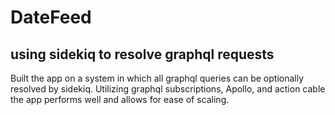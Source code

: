 # DateFeed
## using sidekiq to resolve graphql requests 

Built the app on a system in which all graphql queries can be optionally resolved by sidekiq. Utilizing graphql subscriptions, Apollo, and  action cable the app performs well and allows for ease of scaling.
